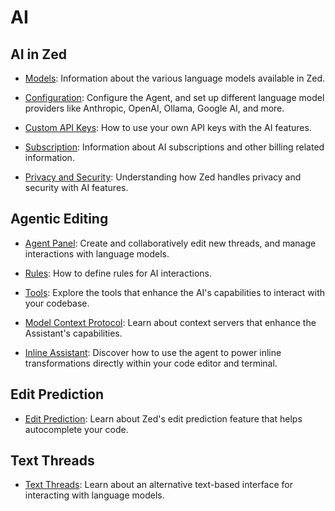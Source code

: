 # AI

## AI in Zed

- [Models](./models.md): Information about the various language models available in Zed.

- [Configuration](./configuration.md): Configure the Agent, and set up different language model providers like Anthropic, OpenAI, Ollama, Google AI, and more.

- [Custom API Keys](./custom-api-keys.md): How to use your own API keys with the AI features.

- [Subscription](./subscription.md): Information about AI subscriptions and other billing related information.

- [Privacy and Security](./privacy-and-security.md): Understanding how Zed handles privacy and security with AI features.

## Agentic Editing

- [Agent Panel](./agent-panel.md): Create and collaboratively edit new threads, and manage interactions with language models.

- [Rules](./rules.md): How to define rules for AI interactions.

- [Tools](./tools.md): Explore the tools that enhance the AI's capabilities to interact with your codebase.

- [Model Context Protocol](./mcp.md): Learn about context servers that enhance the Assistant's capabilities.

- [Inline Assistant](./inline-assistant.md): Discover how to use the agent to power inline transformations directly within your code editor and terminal.

## Edit Prediction

- [Edit Prediction](./edit-prediction.md): Learn about Zed's edit prediction feature that helps autocomplete your code.

## Text Threads

- [Text Threads](./text-threads.md): Learn about an alternative text-based interface for interacting with language models.
